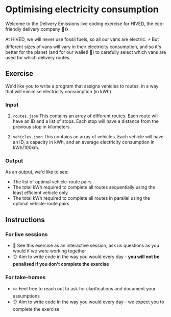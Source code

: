 # Optimising electricity consumption

Welcome to the Delivery Emissions live coding exercise for HIVED, the eco-friendly delivery company :truck::recycle:

At HIVED, we will never use fossil fuels, so all our vans are electric. :zap:
But different sizes of vans will vary in their electricity consumption, and so it's better for the planet (and for our wallet! :money_with_wings:) to carefully select which vans are used for which delivery routes.

## Exercise

We'd like you to write a program that assigns vehicles to routes, in a way that will minimise electricity consumption (in kWh).

### Input

1. `routes.json` This contains an array of different routes. Each route will have an ID and a list of stops. Each stop will have a distance from the previous stop in kilometers.

2. `vehicles.json` This contains an array of vehicles. Each vehicle will have an ID, a capacity in kWh, and an average electricity consumption in kWh/100km.

### Output

As an output, we'd like to see:

* The list of optimal vehicle-route pairs
* The total kWh required to complete all routes sequentially using the least efficient vehicle only
* The total kWh required to complete all routes in parallel using the optimal vehicle-route pairs

## Instructions

### For live sessions

* :speech_balloon: See this exercise as an interactive session, ask us questions as you would if we were working together
* :ok_hand: Aim to write code in the way you would every day - **you will not be penalised if you don't complete the exercise**


### For take-homes

* :pencil2: Feel free to reach out to ask for clarifications and document your assumptions
* :ok_hand: Aim to write code in the way you would every day - we expect you to complete the exercise
